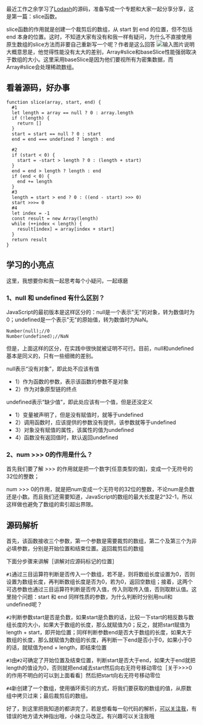 最近工作之余学习了[Lodash](https://github.com/lodash/lodash)的源码，准备写成一个专题和大家一起分享分享，这是第一篇：slice函数。

slice函数的作用就是创建一个裁剪后的数组，从 start 到 end 的位置，但不包括 end 本身的位置。这时，不知道大家有没有和我一样有疑问，为什么不直接使用原生数组的slice方法而非要自己重新写一个呢？作者是这么回答
![输入图片说明](https://static.oschina.net/uploads/img/201801/31110244_wncR.jpg "在这里输入图片标题")
大概意思是，他觉得性能没有太大的差别，Array#slice和baseSlice性能强弱取决于数组的大小。这里采用baseSlice是因为他们要视所有为密集数据，而Array#slice会处理稀疏数组。


## 看着源码，好办事
```
function slice(array, start, end) {
  #1
  let length = array == null ? 0 : array.length
  if (!length) {
    return []
  }
  start = start == null ? 0 : start
  end = end === undefined ? length : end

  #2
  if (start < 0) {
    start = -start > length ? 0 : (length + start)
  }
  end = end > length ? length : end
  if (end < 0) {
    end += length
  }
  #3
  length = start > end ? 0 : ((end - start) >>> 0)
  start >>>= 0
  #4
  let index = -1
  const result = new Array(length)
  while (++index < length) {
    result[index] = array[index + start]
  }
  return result
}
```
## 学习的小亮点
这里，我想要你和我一起思考每个小疑问，一起琢磨
### 1、null 和 undefined 有什么区别？
JavaScript的最初版本是这样区分的：null是一个表示"无"的对象，转为数值时为0；undefined是一个表示"无"的原始值，转为数值时为NaN。
``` 
Number(null);//0
Number(undefined);//NaN
```
但是，上面这样的区分，在实践中很快就被证明不可行。目前，null和undefined基本是同义的，只有一些细微的差别。

null表示“没有对象”，即此处不应该有值
* 1）作为函数的参数，表示该函数的参数不是对象
* 2）作为对象原型链的终点

undefined表示“缺少值”，即此处应该有一个值，但是还没定义
* 1）变量被声明了，但是没有赋值时，就等于undefined
* 2）调用函数时，应该提供的参数没有提供，该参数就等于undefined
* 3）对象没有赋值的属性，该属性的值为undefined
* 4）函数没有返回值时，默认返回undefined

### 2、num >>> 0的作用是什么？
首先我们要了解  >>> 的作用就是把一个数字[任意类型的值]，变成一个无符号的32位的整数；

num >>> 0的作用，就是把num变成一个无符号的32位的整数，不论num是负数还是小数。而且我们还需要知道，JavaScript的数组的最大长度是2^32-1，所以这样做也避免了数组的索引超出界限。

## 源码解析

首先，该函数接收三个参数，第一个参数是需要裁剪的数组，第二个及第三个为非必填参数，分别是开始位置和结束位置。返回裁剪后的数组

下面分步骤来讲解［讲解对应源码标记的位置］

```#1```通过三目运算符判断是否传入一个数组，若不是，则将数组长度设置为0，否则设置为数组长度，再判断数组长度是否为0，若为0，返回空数组；接着，这两个可选参数也通过三目运算符判断是否传入值，传入则取传入值，否则取默认值。这里抛个问题：start 和 end 同样性质的参数，为什么判断时分别用null和undefined呢？

```#2```判断参数start是否是负数，如果start是负数的话，比较一下start的相反数与数组长度的大小，如果大于数组的长度，那么就赋值为0；反之，就把start赋值为length + start，即开始位置；同样判断参数end是否大于数组的长度，如果大于数组的长度，那么就赋值为数组的长度，再判断一下end是否小于0，如果小于0的话，就赋值为end + length，即结束位置

```#3```由```#2```可确定了开始位置及结束位置，判断start是否大于end，如果大于end就把length的值设为0，否则就把end减去start然后向右无符号移动零位［关于>>>0的作用不明白的可以到上面看看］然后把start向右无符号移动零位

```#4```新创建了一个数组，使用循环索引的方式，将我们要获取的数组的值，从原数组中拷贝过来；最后裁剪后的数组。

好了，到这里把我知道的都讲完了，若是想看每一句代码的解析，[可以关注我](https://github.com/JILL1231/lodash/commit/fc4df4a29e0e8b6aa1b84f8c8d9b6b7704593ff4)，有错误的地方请大神指出哦，小妹立马改正。有兴趣可以关注我哦
